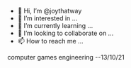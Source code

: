 - 👋 Hi, I’m @joythatway
- 👀 I’m interested in ...
- 🌱 I’m currently learning ...
- 💞️ I’m looking to collaborate on ...
- 📫 How to reach me ...

<!---
joythatway/joythatway is a ✨ special ✨ repository because its `README.md` (this file) appears on your GitHub profile.
You can click the Preview link to take a look at your changes.
--->
computer games engineering --13/10/21
